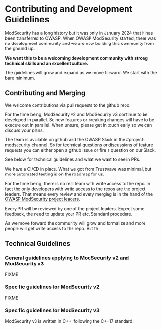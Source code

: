 # Contributing and Development Guidelines

ModSecurity has a long history but it was only in January 2024 that it has been transferred to OWASP. When OWASP ModSecurity started, there was no development community and we are now building this community from the ground up.

**We want this to be a welcoming development community with strong technical skills and an excellent culture.**

The guidelines will grow and expand as we move forward. We start with the bare minimum.

## Contributing and Merging

We welcome contributions via pull requests to the github repo.

For the time being, ModSecurity v2 and ModSecurity v3 continue to be developed in parallel. So new features or breaking changes will have to be execute out in parallel. When unsure, please get in touch early so we can discuss your plans.

The team is available on github and the OWASP Slack in the #project-modsecurity channel.
So for technical questions or discussions of feature requests you can either open a github issue or fire a question on our Slack.

See below for technical guidelines and what we want to see in PRs.

We have a CI/CD in place. What we got from Trustwave was minimal, but more automated testing is on the roadmap for us.

For the time being, there is no real team with write access to the repo. In fact the only developers with write access to the repos are the project leaders. That means every review and every merging is in the hand of the [OWASP ModSecurity project leaders](https://owasp.org/www-project-modsecurity/).

Every PR will be reviewed by one of the project leaders. Expect some feedback, the need to update your PR etc. Standard procedure.

As we move forward the community will grow and formalize and more people will get write access to the repo. But th


## Technical Guidelines

### General guidelines applying to ModSecurity v2 and ModSecurity v3

FIXME

### Specific guidelines for ModSecurity v2 

FIXME

### Specific guidelines for ModSecurity v3

ModSecurity v3 is written in C++, following the C++17 standard.